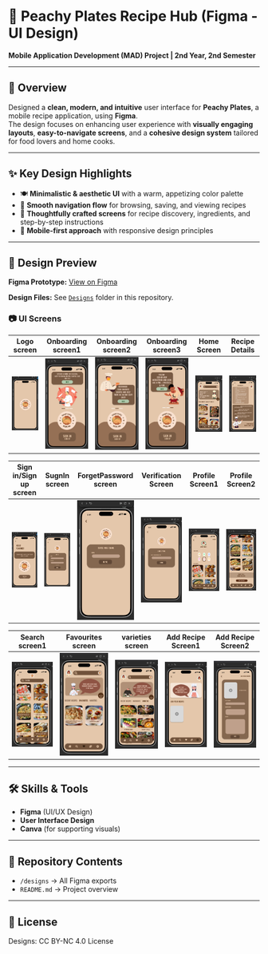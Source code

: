 # 🍑 Peachy Plates Recipe Hub  (Figma - UI Design)

**Mobile Application Development (MAD) Project | 2nd Year, 2nd Semester**  

---

## 📖 Overview
Designed a **clean, modern, and intuitive** user interface for **Peachy Plates**, a mobile recipe application, using **Figma**.  
The design focuses on enhancing user experience with **visually engaging layouts**, **easy-to-navigate screens**, and a **cohesive design system** tailored for food lovers and home cooks.

---

## ✨ Key Design Highlights
- 🍽 **Minimalistic & aesthetic UI** with a warm, appetizing color palette  
- 📱 **Smooth navigation flow** for browsing, saving, and viewing recipes  
- 📝 **Thoughtfully crafted screens** for recipe discovery, ingredients, and step-by-step instructions  
- 📐 **Mobile-first approach** with responsive design principles

---

## 🎨 Design Preview
**Figma Prototype:** [View on Figma](https://www.figma.com/design/CIiz6Y4z6ZBFEwwB0RprCm/recipe-app?node-id=0-1&t=bbAeYX2ROBNZio5o-1)

**Design Files:** See [`Designs`](designs/) folder in this repository.  

### 📷 UI Screens

| Logo screen| Onboarding screen1 | Onboarding screen2 |Onboarding screen3 | Home Screen | Recipe Details |
|-------------|----------------|---------------|---------------|---------------|---------------|
| ![Saved Recipes](designs/17.png) | ![Saved Recipes](designs/1.png) | ![Saved Recipes](designs/2.png) | ![Home Screen](designs/3.png) | ![Recipe Details](designs/8.png) | ![Saved Recipes](designs/11.png) |

| Sign in/Sign up screen| SugnIn screen | ForgetPassword screen | Verification Screen | Profile Screen1 | Profile Screen2 | 
|-------------|----------------|---------------|---------------|---------------|---------------|
| ![Saved Recipes](designs/18.png) | ![Saved Recipes](designs/4.png) | ![Saved Recipes](designs/5.png) | ![Home Screen](designs/6.png) | ![Recipe Details](designs/12.png) | ![Saved Recipes](designs/13.png) |

| Search screen1| Favourites screen | varieties screen | Add Recipe Screen1 | Add Recipe Screen2 | 
|-------------|----------------|---------------|---------------|---------------|
| ![Saved Recipes](designs/14.png) | ![Saved Recipes](designs/9.png) | ![Saved Recipes](designs/10.png) | ![Recipe Details](designs/15.png) | ![Saved Recipes](designs/16.png) |

---

## 🛠 Skills & Tools
- **Figma** (UI/UX Design)
- **User Interface Design**
- **Canva** (for supporting visuals)

---

## 📂 Repository Contents
- `/designs` → All Figma exports    
- `README.md` → Project overview  

---

## 📜 License
Designs: CC BY-NC 4.0 License  
